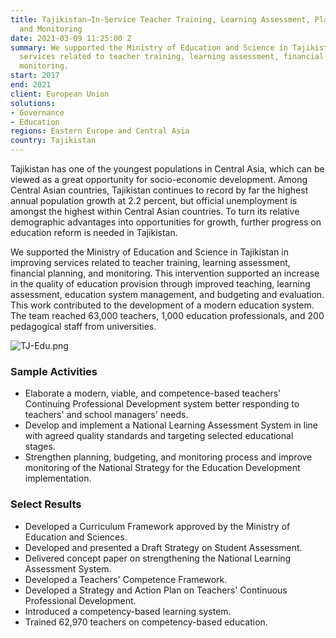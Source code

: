 ```yaml
---
title: Tajikistan—In-Service Teacher Training, Learning Assessment, Planning, Budgeting,
  and Monitoring
date: 2021-03-09 11:25:00 Z
summary: We supported the Ministry of Education and Science in Tajikistan in improving
  services related to teacher training, learning assessment, financial planning, and
  monitoring.
start: 2017
end: 2021
client: European Union
solutions:
- Governance
- Education
regions: Eastern Europe and Central Asia
country: Tajikistan
---
```


Tajikistan has one of the youngest populations in Central Asia, which can be viewed as a great opportunity for socio-economic development. Among Central Asian countries, Tajikistan continues to record by far the highest annual population growth at 2.2 percent, but official unemployment is amongst the highest within Central Asian countries. To turn its relative demographic advantages into opportunities for growth, further progress on education reform is needed in Tajikistan. 

We supported the Ministry of Education and Science in Tajikistan in improving services related to teacher training, learning assessment, financial planning, and monitoring. This intervention supported an increase in the quality of education provision through improved teaching, learning assessment, education system management, and budgeting and evaluation. This work contributed to the development of a modern education system. The team reached 63,000 teachers, 1,000 education professionals, and 200 pedagogical staff from universities.

![TJ-Edu.png](/uploads/TJ-Edu.png)

### Sample Activities

* Elaborate a modern, viable, and competence-based teachers' Continuing Professional Development system better responding to teachers' and school managers' needs.
* Develop and implement a National Learning Assessment System in line with agreed quality standards and targeting selected educational stages.
* Strengthen planning, budgeting, and monitoring process and improve monitoring of the National Strategy for the Education Development implementation.

### Select Results

* Developed a Curriculum Framework approved by the Ministry of Education and Sciences.
* Developed and presented a Draft Strategy on Student Assessment.
* Delivered concept paper on strengthening the National Learning Assessment System.
* Developed a Teachers' Competence Framework.
* Developed a Strategy and Action Plan on Teachers' Continuous Professional Development.
* Introduced a competency-based learning system.
* Trained 62,970 teachers on competency-based education.